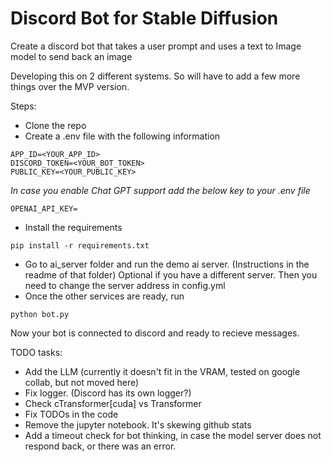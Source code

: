 # Discord Bot for Stable Diffusion
Create a discord bot that takes a user prompt and uses a text to Image model to send back an image

Developing this on 2 different systems. So will have to add a few more things over the MVP version.

Steps:
- Clone the repo
- Create a .env file with the following information
```
APP_ID=<YOUR_APP_ID>
DISCORD_TOKEN=<YOUR_BOT_TOKEN>
PUBLIC_KEY=<YOUR_PUBLIC_KEY>
```

*In case you enable Chat GPT support add the below key to your .env file*
```
OPENAI_API_KEY=
```

- Install the requirements
```
pip install -r requirements.txt
```
- Go to ai_server folder and run the demo ai server. (Instructions in the readme of that folder)
	Optional if you have a different server. Then you need to change the server address in config.yml
- Once the other services are ready, run
```
python bot.py
```

Now your bot is connected to discord and ready to recieve messages.

TODO tasks:
- Add the LLM (currently it doesn't fit in the VRAM, tested on google collab, but not moved here)
- Fix logger. (Discord has its own logger?)
- Check cTransformer[cuda] vs Transformer
- Fix TODOs in the code
- Remove the jupyter notebook. It's skewing github stats
- Add a timeout check for bot thinking, in case the model server does not respond back, or there was an error.